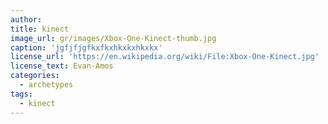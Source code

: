 ```yaml
---
author: 
title: kinect
image_url: gr/images/Xbox-One-Kinect-thumb.jpg
caption: 'jgfjfjgfkxfkxhkxkxhkxkx'
license_url: 'https://en.wikipedia.org/wiki/File:Xbox-One-Kinect.jpg'
license_text: Evan-Amos
categories:
  - archetypes
tags:
  - kinect
---
```

